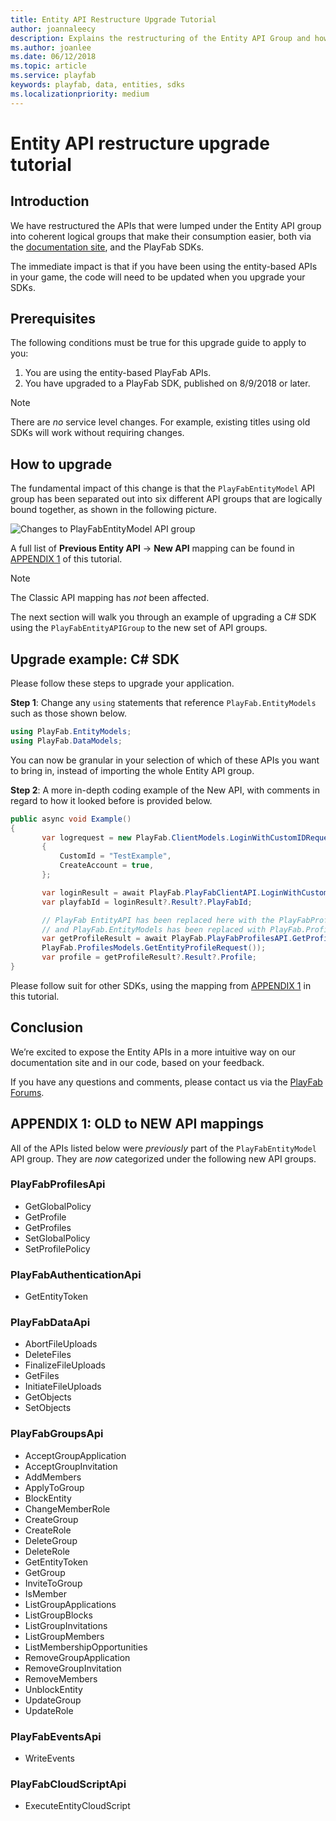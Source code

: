 ```yaml
---
title: Entity API Restructure Upgrade Tutorial
author: joannaleecy
description: Explains the restructuring of the Entity API Group and how to change your code accordingly.
ms.author: joanlee
ms.date: 06/12/2018
ms.topic: article
ms.service: playfab
keywords: playfab, data, entities, sdks
ms.localizationpriority: medium
---
```


# Entity API restructure upgrade tutorial

## Introduction

We have restructured the APIs that were lumped under the Entity API group into coherent logical groups that make their consumption easier, both via the [documentation site](../../../api-references/index.md), and the PlayFab SDKs.

The immediate impact is that if you have been using the entity-based APIs in your game, the code will need to be updated when you upgrade your SDKs.

## Prerequisites

The following conditions must be true for this upgrade guide to apply to you:

1. You are using the entity-based PlayFab APIs.
2. You have upgraded to a PlayFab SDK, published on 8/9/2018 or later.

> [!Note]
> There are *no* service level changes. For example, existing titles using old SDKs will work without requiring changes.

## How to upgrade

The fundamental impact of this change is that the `PlayFabEntityModel` API group has been separated out into six different API groups that are logically bound together, as shown in the following picture.

![Changes to PlayFabEntityModel API group](media/tutorials/changes-to-playfabentitymodel-api-group.png)

A full list of **Previous Entity API** -> **New API** mapping can be found in [APPENDIX 1](#appendix-1-old-to-new-api-mappings) of this tutorial.

> [!Note]
> The Classic API mapping has *not* been affected.

The next section will walk you through an example of upgrading a C# SDK using the `PlayFabEntityAPIGroup` to the new set of API groups.

## Upgrade example: C# SDK

Please follow these steps to upgrade your application.

**Step 1**: Change any `using` statements that reference `PlayFab.EntityModels` such as those shown below.

```csharp
using PlayFab.EntityModels;
using PlayFab.DataModels;
```

You can now be granular in your selection of which of these APIs you want to bring in, instead of importing the whole Entity API group.

**Step 2**: A more in-depth coding example of the New API, with comments in regard to how it looked before is provided below.

```csharp
public async void Example()
{
       var logrequest = new PlayFab.ClientModels.LoginWithCustomIDRequest
       {
           CustomId = "TestExample",
           CreateAccount = true,
       };

       var loginResult = await PlayFab.PlayFabClientAPI.LoginWithCustomIDAsync(logrequest);
       var playfabId = loginResult?.Result?.PlayFabId;

       // PlayFab EntityAPI has been replaced here with the PlayFabProfilesAPI
       // and PlayFab.EntityModels has been replaced with PlayFab.ProfileModels
       var getProfileResult = await PlayFab.PlayFabProfilesAPI.GetProfileAsync(new
       PlayFab.ProfilesModels.GetEntityProfileRequest());
       var profile = getProfileResult?.Result?.Profile;
}
```

Please follow suit for other SDKs,
  using the mapping from [APPENDIX 1](#appendix-1-old-to-new-api-mappings) in this tutorial.

## Conclusion

We’re excited to expose the Entity APIs in a more intuitive way on our documentation site and in our code, based on your feedback.

If you have any questions and comments, please contact us via the [PlayFab Forums](https://community.playfab.com/index.html).

## APPENDIX 1: OLD to NEW API mappings

All of the APIs listed below were *previously* part of the `PlayFabEntityModel` API group. They are *now* categorized under the following new API groups.

### PlayFabProfilesApi

- GetGlobalPolicy
- GetProfile
- GetProfiles
- SetGlobalPolicy
- SetProfilePolicy  

### PlayFabAuthenticationApi

- GetEntityToken

### PlayFabDataApi

- AbortFileUploads
- DeleteFiles
- FinalizeFileUploads
- GetFiles
- InitiateFileUploads
- GetObjects
- SetObjects

### PlayFabGroupsApi

- AcceptGroupApplication
- AcceptGroupInvitation
- AddMembers
- ApplyToGroup
- BlockEntity
- ChangeMemberRole
- CreateGroup
- CreateRole
- DeleteGroup
- DeleteRole
- GetEntityToken
- GetGroup
- InviteToGroup
- IsMember
- ListGroupApplications
- ListGroupBlocks
- ListGroupInvitations
- ListGroupMembers
- ListMembershipOpportunities
- RemoveGroupApplication
- RemoveGroupInvitation
- RemoveMembers
- UnblockEntity
- UpdateGroup
- UpdateRole

### PlayFabEventsApi

- WriteEvents

### PlayFabCloudScriptApi

- ExecuteEntityCloudScript
